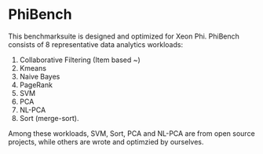 # PhiBench
This benchmarksuite is designed and optimized for Xeon Phi. PhiBench consists of 8 representative data analytics workloads:
1) Collaborative Filtering (Item based ~)
2) Kmeans
3) Naive Bayes
4) PageRank
5) SVM
6) PCA
7) NL-PCA
8) Sort (merge-sort). 

Among these workloads, SVM, Sort, PCA and NL-PCA are from open source projects, while others are wrote and optimzied by ourselves.

